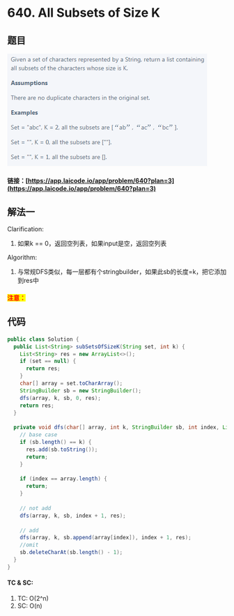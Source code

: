 # 640. All Subsets of Size K

## 题目

![](<../../.gitbook/assets/image (10) (1) (1).png>)

#### 链接：[https://app.laicode.io/app/problem/640?plan=3](https://app.laicode.io/app/problem/640?plan=3)

## 解法一

Clarification:&#x20;

1. 如果k == 0，返回空列表，如果input是空，返回空列表

Algorithm:&#x20;

1. 与常规DFS类似，每一层都有个stringbuilder，如果此sb的长度=k，把它添加到res中

#### <mark style="color:red;">注意：</mark>

## 代码

```java
public class Solution {
  public List<String> subSetsOfSizeK(String set, int k) {
    List<String> res = new ArrayList<>();
    if (set == null) {
      return res;
    }
    char[] array = set.toCharArray();
    StringBuilder sb = new StringBuilder();
    dfs(array, k, sb, 0, res);
    return res;
  }

  private void dfs(char[] array, int k, StringBuilder sb, int index, List<String> res) {
    // base case
    if (sb.length() == k) {
      res.add(sb.toString());
      return;
    }

    if (index == array.length) {
      return;
    }

    // not add
    dfs(array, k, sb, index + 1, res);

    // add
    dfs(array, k, sb.append(array[index]), index + 1, res);
    //omit
    sb.deleteCharAt(sb.length() - 1);
  }
}

```

#### TC & SC:&#x20;

1. TC: O(2^n)
2. SC: O(n)
